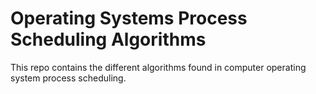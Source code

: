 # Operating Systems Process Scheduling Algorithms
This repo contains the different algorithms found in computer operating system process scheduling.
